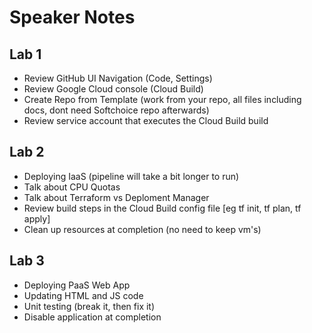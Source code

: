 # Speaker Notes

## Lab 1

- Review GitHub UI Navigation (Code, Settings)
- Review Google Cloud console (Cloud Build)
- Create Repo from Template (work from your repo, all files including docs, dont need Softchoice repo afterwards)
- Review service account that executes the Cloud Build build

## Lab 2

- Deploying IaaS (pipeline will take a bit longer to run)
- Talk about CPU Quotas
- Talk about Terraform vs Deploment Manager
- Review build steps in the Cloud Build config file [eg tf init, tf plan, tf apply]
- Clean up resources at completion (no need to keep vm's)

## Lab 3

- Deploying PaaS Web App
- Updating HTML and JS code
- Unit testing (break it, then fix it)
- Disable application at completion
